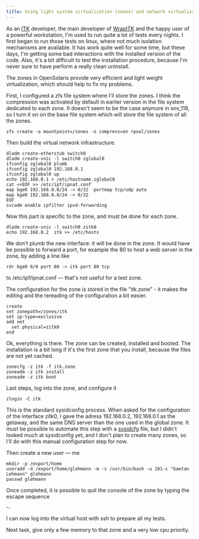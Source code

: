 ```yaml
---
title: Using light system virtualization (zones) and network virtualization (crossbow) for test isolation
---
```


As an [ITK] developer, the main developer of [WrapITK] and the happy user of a powerful workstation, I'm used to run quite a lot of tests every nights. I first began to run those tests on linux, where not much isolation mechanisms are available. It has work quite well for some time, but these days, I'm getting some bad interactions with the installed version of the code. Also, it's a bit difficult to test the installation procedure, because I'm never sure to have perform a really clean uninstall.

The zones in OpenSolaris provide very efficient and light weight virtualization, which should help to fix my problems.

First, I configured a zfs file system where I'll store the zones. I think the compression was activated by default in earlier version in the file system dedicated to each zone. It doesn't seem to be the case anymore in snv_118, so I turn it on on the base file system which will store the file system of all the zones.

    zfs create -o mountpoint=/zones -o compress=on rpool/zones

Then build the virtual network infrastructure.

    dladm create-etherstub switch0
    dladm create-vnic -l switch0 zglobal0
    ifconfig zglobal0 plumb
    ifconfig zglobal0 192.168.0.1
    ifconfig zglobal0 up
    echo 192.168.0.1 > /etc/hostname.zglobal0
    cat <<EOF >> /etc/ipf/ipnat.conf
    map bge0 192.168.0.0/24 -> 0/32  portmap tcp/udp auto
    map bge0 192.168.0.0/24 -> 0/32
    EOF
    svcadm enable ipfilter ipv4-forwarding

Now this part is specific to the zone, and must be done for each zone.

    dladm create-vnic -l switch0 zitk0
    echo 192.168.0.2  itk >> /etc/hosts

We don't plumb the new interface: it will be done in the zone. It would have be possible to forward a port, for example the 80 to host a web server in the zone, by adding a line like

    rdr bge0 0/0 port 80 -> itk port 80 tcp

to /etc/ipf/ipnat.conf — that's not useful for a test zone.

The configuration for the zone is stored in the file "itk.zone" - it makes the editing and the rereading of the configuration a bit easier.

    create
    set zonepath=/zones/itk
    set ip-type=exclusive
    add net
      set physical=zitk0
    end

Ok, everything is there. The zone can be created, installed and booted. The installation is a bit long if it's the first zone that you install, because the files are not yet cached.

    zonecfg -z itk -f itk.zone
    zoneadm -z itk install
    zoneadm -z itk boot

Last steps, log into the zone, and configure it

    zlogin -C itk

This is the standard sysidconfig process. When asked for the configuration of the interface zitk0, I gave the adress 192.168.0.2, 192.168.0.1 as the getaway, and the same DNS server than the one used in the global zone. It must be possible to automate this step with a [sysidcfg] file, but I didn't looked much at sysidconfig yet, and I don't plan to create many zones, so I'll do with this manual configuration step for now.

Then create a new user — me

    mkdir -p /export/home
    useradd -d /export/home/glehmann -m -s /usr/bin/bash -u 101-c "Gaetan Lehmann" glehmann
    passwd glehmann

Once completed, it is possible to quit the console of the zone by typing the escape sequence

    ~.

I can now log into the virtual host with ssh to prepare all my tests.

Next task, give only a few memory to that zone and a very low cpu priority.

[itk]: http://www.itk.org
[WrapITK]: http://wrapitk.googlecode.com
[sysidcfg]: http://docs.sun.com/app/docs/doc/817-5504/6mkv4nh2r?a=view
